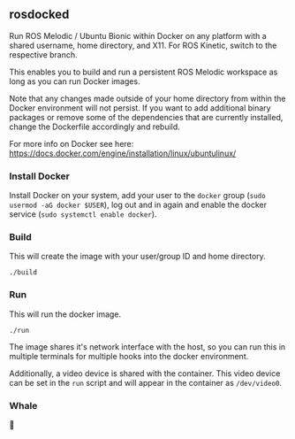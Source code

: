 ## rosdocked

Run ROS Melodic / Ubuntu Bionic within Docker on any platform with a shared username,
home directory, and X11. For ROS Kinetic, switch to the respective branch.

This enables you to build and run a persistent ROS Melodic workspace as long as
you can run Docker images.

Note that any changes made outside of your home directory from within the Docker environment will not persist. If you want to add additional binary packages or remove some of the dependencies that are currently installed, change the Dockerfile accordingly and rebuild.

For more info on Docker see here: https://docs.docker.com/engine/installation/linux/ubuntulinux/

### Install Docker

Install Docker on your system, add your user to the `docker` group (`sudo usermod -aG docker $USER`), log out and in again and enable the docker service (`sudo systemctl enable docker`).

### Build

This will create the image with your user/group ID and home directory.

```
./build
```

### Run

This will run the docker image.

```
./run
```

The image shares it's network interface with the host, so you can run this in
multiple terminals for multiple hooks into the docker environment.

Additionally, a video device is shared with the container. This video device can be set in the `run` script and will appear in the container as `/dev/video0`.

### Whale

🐳
